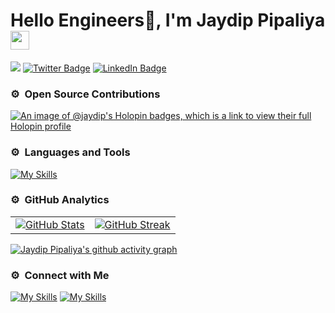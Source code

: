 <h1 align="left">Hello Engineers🚀, I'm Jaydip Pipaliya<img src="https://raw.githubusercontent.com/syedareehaquasar/syedareehaquasar/master/gifs/Hi.gif" width="30px"></h2>

[![](https://komarev.com/ghpvc/?username=pipaliyajaydip&color=blue)](https://github.com/pipaliyajaydip)
[![Twitter Badge](https://img.shields.io/badge/Twitter-Profile-informational?style=flat&logo=twitter&logoColor=white&color=1CA2F1)](https://twitter.com/Jaydip_Pipaliya)
[![LinkedIn Badge](https://img.shields.io/badge/LinkedIn-Profile-informational?style=flat&logo=linkedin&logoColor=white&color=0D76A8)](https://www.linkedin.com/in/pipaliyajaydip)

### ⚙️ &nbsp;Open Source Contributions
[![An image of @jaydip's Holopin badges, which is a link to view their full Holopin profile](https://holopin.me/jaydip)](https://holopin.io/@jaydip)

### ⚙️ &nbsp;Languages and Tools
[![My Skills](https://skillicons.dev/icons?i=html,css,js,react,nodejs,express,redux,cpp,docker,aws,postman,jest,git,postgres,mui)](https://github.com/pipaliyajaydip)


### ⚙️ &nbsp;GitHub Analytics
<table>
  <tr>
    <td align="center">
      <a href="https://github.com/pipaliyajaydip">
        <img src="https://github-readme-stats.vercel.app/api?username=pipaliyajaydip&show_icons=true&theme=gotham" alt="GitHub Stats" />
      </a>
    </td>
    <td align="center">
      <a href="https://github.com/pipaliyajaydip">
        <img src="https://github-readme-streak-stats-plum-nine.vercel.app/?user=pipaliyajaydip&theme=gotham" alt="GitHub Streak" />
      </a>
    </td>
  </tr>
  <!-- <tr>
    <td>
      <img src="https://github-readme-stats.vercel.app/api/top-langs/?username=pipaliyajaydip&show_icons=true&theme=gotham" alt="GitHub Streak" />
    </td>
  </tr> -->
</table>

[![Jaydip Pipaliya's github activity graph](https://github-readme-activity-graph.vercel.app/graph?username=pipaliyajaydip&theme=gotham)](https://github.com/pipaliyajaydip)

### ⚙️ &nbsp;Connect with Me
[![My Skills](https://skillicons.dev/icons?i=linkedin)](https://linkedin.com/in/pipaliyajaydip)
[![My Skills](https://skillicons.dev/icons?i=twitter)](https://twitter.com/Jaydip_Pipaliya)

